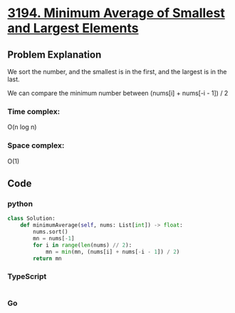 # [3194. Minimum Average of Smallest and Largest Elements](https://leetcode.cn/problems/minimum-average-of-smallest-and-largest-elements/description/)

## Problem Explanation
We sort the number, and the smallest is in the first, and the largest is in the last.

We can compare the minimum number between (nums[i] + nums[-i - 1]) / 2
### Time complex:
O(n log n)
### Space complex:
O(1)
## Code

### python
```python
class Solution:
    def minimumAverage(self, nums: List[int]) -> float:
        nums.sort()
        mn = nums[-1]
        for i in range(len(nums) // 2):
            mn = min(mn, (nums[i] + nums[-i - 1]) / 2)
        return mn
```

### TypeScript
```TypeScript


```

### Go
```go
```